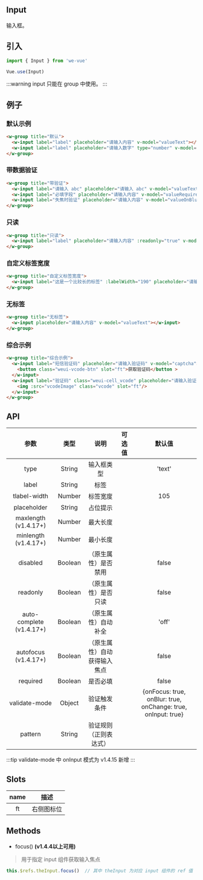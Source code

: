 Input
---
输入框。

## 引入

```js
import { Input } from 'we-vue'

Vue.use(Input)
```

:::warning
input 只能在 group 中使用。
:::

## 例子

### 默认示例

```html
<w-group title="默认">
  <w-input label="label" placeholder="请输入内容" v-model="valueText"></w-input>
  <w-input label="label" placeholder="请输入数字" type="number" v-model="valueNumber"></w-input>
</w-group>
```

### 带数据验证

```html
<w-group title="带验证">
  <w-input label="请输入 abc" placeholder="请输入 abc" v-model="valueText" pattern="^abc$" :validate-mode="{onFocus: false}"></w-input>
  <w-input label="必填字段" placeholder="请输入内容" v-model="valueRequired" required></w-input>
  <w-input label="失焦时验证" placeholder="请输入内容" v-model="valueOnBlur" required :validate-mode="{onFocus: false, onBlur: true, onChange: false}"></w-input>
</w-group>
```

### 只读

```html
<w-group title="只读">
  <w-input label="label" placeholder="请输入内容" :readonly="true" v-model="valueReadonly"></w-input>
</w-group>
```

### 自定义标签宽度

```html
<w-group title="自定义标签宽度">
  <w-input label="这是一个比较长的标签" :labelWidth="190" placeholder="请输入内容" v-model="valueText"></w-input>
</w-group>
```

### 无标签

```html
<w-group title="无标签">
  <w-input placeholder="请输入内容" v-model="valueText"></w-input>
</w-group>
```

### 综合示例

```html
<w-group title="综合示例">
  <w-input label="短信验证码" placeholder="请输入验证码" v-model="captcha">
    <button class="weui-vcode-btn" slot="ft">获取验证码</button >
  </w-input>
  <w-input label="验证码" class="weui-cell_vcode" placeholder="请输入验证码" v-model="vcode">
    <img :src="vcodeImage" class="vcode" slot="ft"/>
  </w-input>
</w-group>
```

## API

|   参数   |   类型    |   说明   | 可选值  |  默认值  |
| :----: | :-----: | :----: | :--: | :---: |
| type  | String  |  输入框类型   |      |   'text'    |
| label  | String  |  标签   |      |       |
| tlabel-width  | Number  |  标签宽度   |      |   105    |
| placeholder  | String  |  占位提示   |      |       |
| maxlength (v1.4.17+)  | Number  |  最大长度   |      |       |
| minlength (v1.4.17+)  | Number  |  最小长度   |      |       |
| disabled | Boolean | （原生属性）是否禁用 |      | false |
| readonly | Boolean | （原生属性）是否只读 |      | false |
| auto-complete (v1.4.17+) | Boolean | （原生属性）自动补全 |      | 'off' |
| autofocus (v1.4.17+) | Boolean | （原生属性）自动获得输入焦点 |      | false |
| required | Boolean | 是否必填 |      | false |
| validate-mode | Object | 验证触发条件 |      | {onFocus: true, onBlur: true, onChange: true, onInput: true} |
| pattern | String | 验证规则（正则表达式） |      |  |

:::tip
validate-mode 中 onInput 模式为 v1.4.15 新增
:::

## Slots

|   name   |   描述    |
| :----: | :-----: |
| ft  | 右侧图标位  |

## Methods

- focus() **(v1.4.4以上可用)**

> 用于指定 input 组件获取输入焦点

```js
this.$refs.theInput.focus()  // 其中 theInput 为对应 input 组件的 ref 值
```
